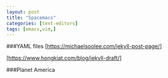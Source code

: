 ```yaml
---
layout: post
title: "Spacemacs"
categories: [text-editors]
tags: [emacs,vim,]
---
```

###YAML files
[https://michaelsoolee.com/jekyll-post-page/]

[https://www.hongkiat.com/blog/jekyll-draft/]

###Planet America
